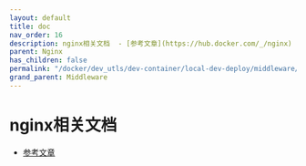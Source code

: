 ```yaml
---
layout: default
title: doc
nav_order: 16
description: nginx相关文档  - [参考文章](https://hub.docker.com/_/nginx)
parent: Nginx
has_children: false
permalink: "/docker/dev_utls/dev-container/local-dev-deploy/middleware/nginx/nginx/"
grand_parent: Middleware
---
```


# nginx相关文档
  
- [参考文章](https://hub.docker.com/_/nginx)
